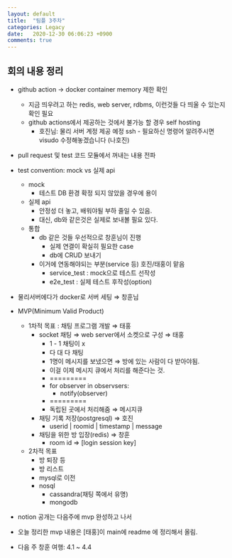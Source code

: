 ```yaml
---
layout: default
title:  "팀플 3주차"
categories: Legacy
date:   2020-12-30 06:06:23 +0900
comments: true
---
```


## 회의 내용 정리

- github action → docker container memory 제한 확인
  - 지금 띄우려고 하는 redis, web server, rdbms, 이런것들 다 띄울 수 있는지 확인 필요
  - github actions에서 제공하는 것에서 불가능 할 경우 self hosting
    - 호진님: 물리 서버 계정 제공 예정 ssh - 필요하신 명령어 알려주시면 visudo 수정해놓겠습니다 (나호진)
- pull request 및 test 코드 모듈에서 꺼내는 내용 전파
- test convention: mock vs 실제 api
  - mock
    - 테스트 DB 환경 확정 되지 않았을 경우에 용이
  - 실제 api
    - 안정성 더 놓고, 배워야될 부하 줄일 수 있음.
    - 대신, db와 같은것은 실제로 보내볼 필요 있다.
  - 통합
    - db 같은 것들 우선적으로 창훈님이 진행
      - 실제 연결이 확실히 필요한 case
      - db에 CRUD 보내기
    - 이거에 연동해야되는 부분(service 등) 호진/태홍이 맡음
      - service_test : mock으로 테스트 선작성
      - e2e_test : 실제 테스트 후작성(option)
- 물리서버에다가 docker로 서버 세팅 ⇒ 창훈님

- MVP(Minimum Valid Product)
  - 1차적 목표 : 채팅 프로그램 개발 ⇒ 태홍
    - socket 채팅 ⇒ web server에서 소켓으로 구성 ⇒ 태홍
      - 1 - 1 채팅이 x
      - 다 대 다 채팅
      - 1명이 메시지를 보냈으면 ⇒ 방에 있는 사람이 다 받아야됨.
      - 이걸 이제 메시지 큐에서 처리를 해준다는 것.
      - =========
      - for observer in observsers:
        - notify(observer)
      - =========
      - 독립된 곳에서 처리해줌 ⇒ 메시지큐
    - 채팅 기록 저장(postgresql) ⇒ 호진
      - userid | roomid | timestamp | message
    - 채팅을 위한 방 입장(redis) ⇒ 창훈
      - room id ⇒ [login session key]
  - 2차적 목표
    - 방 퇴장 등
    - 방 리스트
    - mysql로 이전
    - nosql
      - cassandra(채팅 쪽에서 유명)
      - mongodb
- notion 공개는 다음주에 mvp 완성하고 나서
- 오늘 정리한 mvp 내용은 [태홍]이 main에 readme 에 정리해서 올림.
- 다음 주 창훈 여행: 4.1 ~ 4.4
